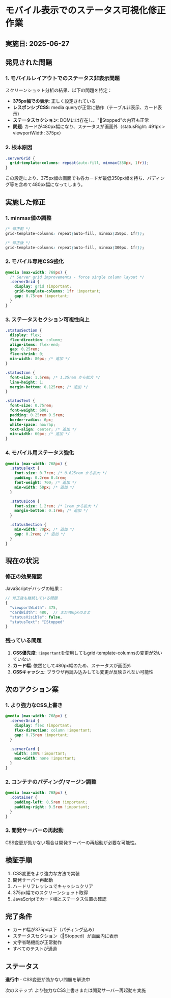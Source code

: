 # モバイル表示でのステータス可視化修正作業

## 実施日: 2025-06-27

## 発見された問題

### 1. モバイルレイアウトでのステータス非表示問題

スクリーンショット分析の結果、以下の問題を特定：

- **375px幅での表示**: 正しく設定されている
- **レスポンシブCSS**: media queryが正常に動作（テーブル非表示、カード表示）
- **ステータスセクション**: DOMには存在し、"🔴Stopped"の内容も正常
- **問題**: カードが480px幅になり、ステータスが画面外（statusRight: 491px > viewportWidth: 375px）

### 2. 根本原因

```css
.serverGrid {
  grid-template-columns: repeat(auto-fill, minmax(350px, 1fr));
}
```

この設定により、375px幅の画面でも各カードが最低350px幅を持ち、パディング等を含めて480px幅になってしまう。

## 実施した修正

### 1. minmax値の調整

```css
/* 修正前 */
grid-template-columns: repeat(auto-fill, minmax(350px, 1fr));

/* 修正後 */
grid-template-columns: repeat(auto-fill, minmax(300px, 1fr));
```

### 2. モバイル専用CSS強化

```css
@media (max-width: 768px) {
  /* Server grid improvements - force single column layout */
  .serverGrid {
    display: grid !important;
    grid-template-columns: 1fr !important;
    gap: 0.75rem !important;
  }
}
```

### 3. ステータスセクション可視性向上

```css
.statusSection {
  display: flex;
  flex-direction: column;
  align-items: flex-end;
  gap: 0.25rem;
  flex-shrink: 0;
  min-width: 80px; /* 追加 */
}

.statusIcon {
  font-size: 1.5rem; /* 1.25rem から拡大 */
  line-height: 1;
  margin-bottom: 0.125rem; /* 追加 */
}

.statusText {
  font-size: 0.75rem;
  font-weight: 600;
  padding: 0.25rem 0.5rem;
  border-radius: 6px;
  white-space: nowrap;
  text-align: center; /* 追加 */
  min-width: 60px; /* 追加 */
}
```

### 4. モバイル用ステータス強化

```css
@media (max-width: 768px) {
  .statusText {
    font-size: 0.7rem; /* 0.625rem から拡大 */
    padding: 0.2rem 0.4rem;
    font-weight: 700; /* 追加 */
    min-width: 50px; /* 追加 */
  }

  .statusIcon {
    font-size: 1.2rem; /* 1rem から拡大 */
    margin-bottom: 0.1rem; /* 追加 */
  }

  .statusSection {
    min-width: 70px; /* 追加 */
    gap: 0.2rem; /* 追加 */
  }
}
```

## 現在の状況

### 修正の効果確認

JavaScriptデバッグの結果：

```javascript
// 修正後も継続している問題
{
  "viewportWidth": 375,
  "cardWidth": 480,  // まだ480pxのまま
  "statusVisible": false,
  "statusText": "🔴Stopped"
}
```

### 残っている問題

1. **CSS優先度**: `!important`を使用してもgrid-template-columnsの変更が効いていない
2. **カード幅**: 依然として480px幅のため、ステータスが画面外
3. **CSSキャッシュ**: ブラウザ再読み込みしても変更が反映されない可能性

## 次のアクション案

### 1. より強力なCSS上書き

```css
@media (max-width: 768px) {
  .serverGrid {
    display: flex !important;
    flex-direction: column !important;
    gap: 0.75rem !important;
  }

  .serverCard {
    width: 100% !important;
    max-width: none !important;
  }
}
```

### 2. コンテナのパディング/マージン調整

```css
@media (max-width: 768px) {
  .container {
    padding-left: 0.5rem !important;
    padding-right: 0.5rem !important;
  }
}
```

### 3. 開発サーバーの再起動

CSS変更が効かない場合は開発サーバーの再起動が必要な可能性。

## 検証手順

1. CSS変更をより強力な方法で実装
2. 開発サーバー再起動
3. ハードリフレッシュでキャッシュクリア
4. 375px幅でのスクリーンショット取得
5. JavaScriptでカード幅とステータス位置の確認

## 完了条件

- カード幅が375px以下（パディング込み）
- ステータスセクション（🔴Stopped）が画面内に表示
- 文字省略機能が正常動作
- すべてのテストが通過

## ステータス

**進行中** - CSS変更が効かない問題を解決中

次のステップ: より強力なCSS上書きまたは開発サーバー再起動を実施
